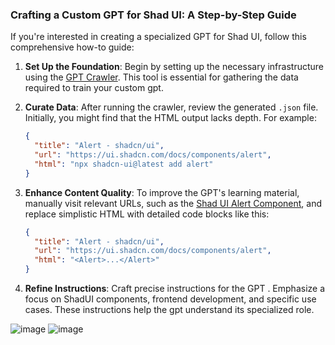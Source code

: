 ### Crafting a Custom GPT for Shad UI: A Step-by-Step Guide

If you\'re interested in creating a specialized GPT for Shad UI, follow this comprehensive how-to guide:

1. **Set Up the Foundation**: Begin by setting up the necessary infrastructure using the [GPT Crawler](https://github.com/BuilderIO/gpt-crawler). This tool is essential for gathering the data required to train your custom gpt.

2. **Curate Data**: After running the crawler, review the generated `.json` file. Initially, you might find that the HTML output lacks depth. For example:
    ```json
    {
      "title": "Alert - shadcn/ui",
      "url": "https://ui.shadcn.com/docs/components/alert",
      "html": "npx shadcn-ui@latest add alert"
    }
    ```

3. **Enhance Content Quality**: To improve the GPT's learning material, manually visit relevant URLs, such as the [Shad UI Alert Component](https://ui.shadcn.com/docs/components/alert), and replace simplistic HTML with detailed code blocks like this:
    ```json
    {
      "title": "Alert - shadcn/ui",
      "url": "https://ui.shadcn.com/docs/components/alert",
      "html": "<Alert>...</Alert>"
    }
    ```

4. **Refine Instructions**: Craft precise instructions for the GPT . Emphasize a focus on ShadUI components, frontend development, and specific use cases. These instructions help the gpt understand its specialized role.


![image](https://github.com/Worthingtravis/custom-gpt/assets/11166509/159a5950-7542-4733-b379-8e8af152b80a)
![image](https://github.com/Worthingtravis/custom-gpt/assets/11166509/34d7d383-6e4a-4325-be91-35f46296e2fe)
